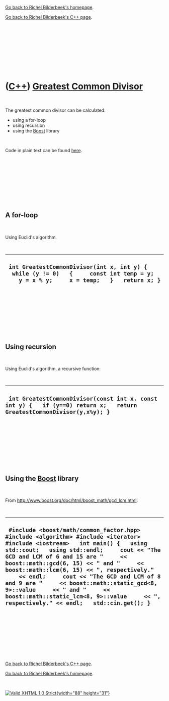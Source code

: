 [Go back to Richel Bilderbeek's homepage](index.htm).

[Go back to Richel Bilderbeek's C++ page](Cpp.htm).

 

 

 

 

 

([C++](Cpp.htm)) [Greatest Common Divisor](CppGcd.htm)
======================================================

 

The greatest common divisor can be calculated:

-   using a for-loop
-   using recursion
-   using the [Boost](http://www.boost.org/) library

 

Code in plain text can be found [here](CppGcd.txt).

 

 

 

 

 

A for-loop
----------

 

Using Euclid's algorithm.

 

  ------------------------------------------------------------------------------------------------------------------------------------------
  ` int GreatestCommonDivisor(int x, int y) {   while (y != 0)   {     const int temp = y;     y = x % y;     x = temp;   }   return x; }`
  ------------------------------------------------------------------------------------------------------------------------------------------

 

 

 

 

 

Using recursion
---------------

 

Using Euclid's algorithm, a recursive function:

 

  -------------------------------------------------------------------------------------------------------------------------
  ` int GreatestCommonDivisor(const int x, const int y) {   if (y==0) return x;   return GreatestCommonDivisor(y,x%y); }`
  -------------------------------------------------------------------------------------------------------------------------

 

 

 

 

 

Using the [Boost](http://www.boost.org/) library
------------------------------------------------

 

From <http://www.boost.org/doc/html/boost_math/gcd_lcm.html>:

 

  -----------------------------------------------------------------------------------------------------------------------------------------------------------------------------------------------------------------------------------------------------------------------------------------------------------------------------------------------------------------------------------------------------------------------------------------------------------------------------------------------------------------------------------
  ` #include <boost/math/common_factor.hpp> #include <algorithm> #include <iterator> #include <iostream>   int main() {   using std::cout;   using std::endl;     cout << "The GCD and LCM of 6 and 15 are "     << boost::math::gcd(6, 15) << " and "     << boost::math::lcm(6, 15) << ", respectively."     << endl;     cout << "The GCD and LCM of 8 and 9 are "     << boost::math::static_gcd<8, 9>::value     << " and "     << boost::math::static_lcm<8, 9>::value     << ", respectively." << endl;   std::cin.get(); }`
  -----------------------------------------------------------------------------------------------------------------------------------------------------------------------------------------------------------------------------------------------------------------------------------------------------------------------------------------------------------------------------------------------------------------------------------------------------------------------------------------------------------------------------------

 

 

 

 

 

[Go back to Richel Bilderbeek's C++ page](Cpp.htm).

[Go back to Richel Bilderbeek's homepage](index.htm).

 

[![Valid XHTML 1.0 Strict](valid-xhtml10.png){width="88"
height="31"}](http://validator.w3.org/check?uri=referer)
